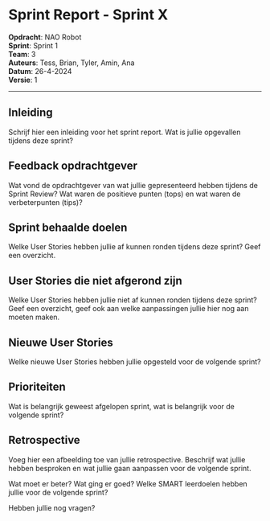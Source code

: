 # Sprint Report - Sprint X
**Opdracht**: NAO Robot\
**Sprint**: Sprint 1 \
**Team**: 3\
**Auteurs**:  Tess, Brian, Tyler, Amin, Ana\
**Datum**:  26-4-2024\
**Versie**: 1 

---

## Inleiding

Schrijf hier een inleiding voor het sprint report. Wat is jullie opgevallen tijdens deze sprint?

## Feedback opdrachtgever

Wat vond de opdrachtgever van wat jullie gepresenteerd hebben tijdens de Sprint Review? Wat waren de positieve punten (tops) en wat waren de verbeterpunten (tips)?

## Sprint behaalde doelen

Welke User Stories hebben jullie af kunnen ronden tijdens deze sprint? Geef een overzicht.

## User Stories die niet afgerond zijn

Welke User Stories hebben jullie niet af kunnen ronden tijdens deze sprint? Geef een overzicht, geef ook aan welke aanpassingen jullie hier nog aan moeten maken.

## Nieuwe User Stories

Welke nieuwe User Stories hebben jullie opgesteld voor de volgende sprint?

## Prioriteiten

Wat is belangrijk geweest afgelopen sprint, wat is belangrijk voor de volgende sprint?

## Retrospective

Voeg hier een afbeelding toe van jullie retrospective. Beschrijf wat jullie hebben besproken en wat jullie gaan aanpassen voor de volgende sprint.

Wat moet er beter? Wat ging er goed? Welke SMART leerdoelen hebben jullie voor de volgende sprint?

Hebben jullie nog vragen?